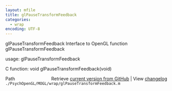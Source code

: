 ```yaml
---
layout: mfile
title: glPauseTransformFeedback
categories:
  - wrap
encoding: UTF-8
---
```


glPauseTransformFeedback  Interface to OpenGL function glPauseTransformFeedback

usage:  glPauseTransformFeedback

C function:  void glPauseTransformFeedback\(void\)


<div class="code_header" style="text-align:right;">
  <span style="float:left;">Path&nbsp;&nbsp;</span> <span class="counter">Retrieve <a href=
  "https://raw.github.com/Psychtoolbox-3/Psychtoolbox-3/beta/./PsychOpenGL/MOGL/wrap/glPauseTransformFeedback.m">current version from GitHub</a> | View <a href=
  "https://github.com/Psychtoolbox-3/Psychtoolbox-3/commits/beta/./PsychOpenGL/MOGL/wrap/glPauseTransformFeedback.m">changelog</a></span>
</div>
<div class="code">
  <code>./PsychOpenGL/MOGL/wrap/glPauseTransformFeedback.m</code>
</div>
